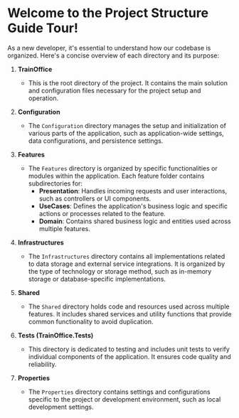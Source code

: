 # Welcome to the Project Structure Guide Tour!

As a new developer, it's essential to understand how our codebase is organized. Here's a concise overview of each directory and its purpose:

1. **TrainOffice**
   - This is the root directory of the project. It contains the main solution and configuration files necessary for the project setup and operation.

2. **Configuration**
   - The `Configuration` directory manages the setup and initialization of various parts of the application, such as application-wide settings, data configurations, and persistence settings.

3. **Features**
   - The `Features` directory is organized by specific functionalities or modules within the application. Each feature folder contains subdirectories for:
     - **Presentation**: Handles incoming requests and user interactions, such as controllers or UI components.
     - **UseCases**: Defines the application's business logic and specific actions or processes related to the feature.
     - **Domain**: Contains shared business logic and entities used across multiple features.

4. **Infrastructures**
   - The `Infrastructures` directory contains all implementations related to data storage and external service integrations. It is organized by the type of technology or storage method, such as in-memory storage or database-specific implementations.

5. **Shared**
   - The `Shared` directory holds code and resources used across multiple features. It includes shared services and utility functions that provide common functionality to avoid duplication.

6. **Tests (TrainOffice.Tests)**
   - This directory is dedicated to testing and includes unit tests to verify individual components of the application. It ensures code quality and reliability.

7. **Properties**
   - The `Properties` directory contains settings and configurations specific to the project or development environment, such as local development settings.
